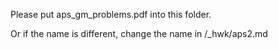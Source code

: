 Please put aps_gm_problems.pdf into this folder.

Or if the name is different, change the name in /_hwk/aps2.md
